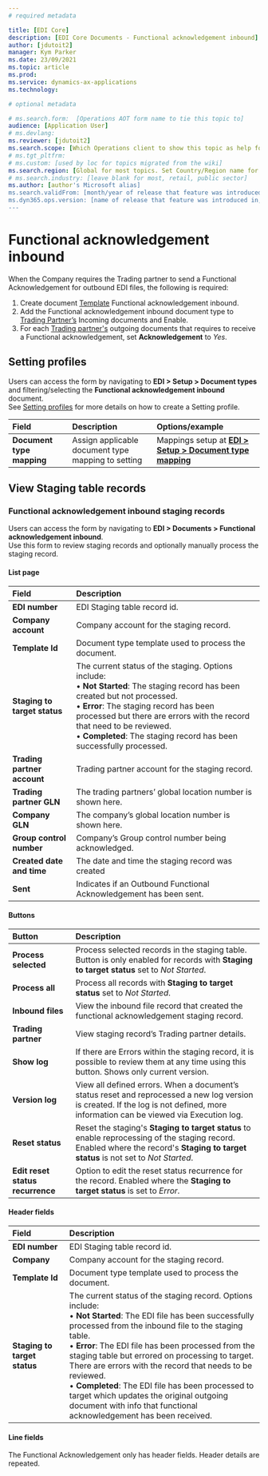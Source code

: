 ```yaml
---
# required metadata

title: [EDI Core]
description: [EDI Core Documents - Functional acknowledgement inbound]
author: [jdutoit2]
manager: Kym Parker
ms.date: 23/09/2021
ms.topic: article
ms.prod: 
ms.service: dynamics-ax-applications
ms.technology: 

# optional metadata

# ms.search.form:  [Operations AOT form name to tie this topic to]
audience: [Application User]
# ms.devlang: 
ms.reviewer: [jdutoit2]
ms.search.scope: [Which Operations client to show this topic as help for, to be set by content strategist, see list here: https://microsoft.sharepoint.com/teams/DynDoc/_layouts/15/WopiFrame.aspx?sourcedoc={23419e1c-eb64-42e9-aa9b-79875b428718}&action=edit&wd=target%28Core%20Dynamics%20AX%20CP%20requirements%2Eone%7C4CC185C0%2DEFAA%2D42CD%2D94B9%2D8F2A45E7F61A%2FVersions%20list%20for%20docs%20topics%7CC14BE630%2D5151%2D49D6%2D8305%2D554B5084593C%2F%29]
# ms.tgt_pltfrm: 
# ms.custom: [used by loc for topics migrated from the wiki]
ms.search.region: [Global for most topics. Set Country/Region name for localizations]
# ms.search.industry: [leave blank for most, retail, public sector]
ms.author: [author's Microsoft alias]
ms.search.validFrom: [month/year of release that feature was introduced in, in format yyyy-mm-dd]
ms.dyn365.ops.version: [name of release that feature was introduced in, see list here: https://microsoft.sharepoint.com/teams/DynDoc/_layouts/15/WopiFrame.aspx?sourcedoc={23419e1c-eb64-42e9-aa9b-79875b428718}&action=edit&wd=target%28Core%20Dynamics%20AX%20CP%20requirements%2Eone%7C4CC185C0%2DEFAA%2D42CD%2D94B9%2D8F2A45E7F61A%2FVersions%20list%20for%20docs%20topics%7CC14BE630%2D5151%2D49D6%2D8305%2D554B5084593C%2F%29]
---
```


# Functional acknowledgement inbound

When the Company requires the Trading partner to send a Functional Acknowledgement for outbound EDI files, the following is required:
1.	Create document [Template](../Setup/DocumentTypes/File%20templates.md) Functional acknowledgement inbound.
1.	Add the Functional acknowledgement inbound document type to [Trading Partner’s](../Setup/Trading%20partners.md) Incoming documents and Enable.
1.	For each [Trading partner's](../Setup/Trading%20partners.md) outgoing documents that requires to receive a Functional acknowledgement, set **Acknowledgement** to _Yes_.

## Setting profiles

Users can access the form by navigating to **EDI > Setup > Document types** and filtering/selecting the **Functional acknowledgement inbound** document. <br>
See [Setting profiles](../Setup/DocumentTypes/Setting%20profiles.md) for more details on how to create a Setting profile.

**Field** 	                                | **Description**                     | **Options/example**
:--------------------------------           |:------------------------------------|:------------------------------------
**Document type mapping**                   | Assign applicable document type mapping to setting	| Mappings setup at [**EDI > Setup > Document type mapping**](../Setup/Document%20type%20mapping.md)

## View Staging table records

### Functional acknowledgement inbound staging records

Users can access the form by navigating to **EDI > Documents > Functional acknowledgement inbound**. <br>
Use this form to review staging records and optionally manually process the staging record.

#### List page

**Field** 	                      | **Description**
:-------------------------------- |:-------------------------------------
**EDI number**                    |	EDI Staging table record id.
**Company account**               |	Company account for the staging record.
**Template Id**                   |	Document type template used to process the document.
**Staging to target status**      |	The current status of the staging. Options include: <br> •	**Not Started**: The staging record has been created but not processed. <br> •	**Error**: The staging record has been processed but there are errors with the record that need to be reviewed. <br> •	**Completed**: The staging record has been successfully processed.
**Trading partner account**       |	Trading partner account for the staging record.
**Trading partner GLN**           |	The trading partners’ global location number is shown here.
**Company GLN**                   |	The company’s global location number is shown here.
**Group control number**          |	Company’s Group control number being acknowledged.
**Created date and time**         |	The date and time the staging record was created
**Sent**                          |	Indicates if an Outbound Functional Acknowledgement has been sent.

#### Buttons

**Button** 	                      | **Description**
:-------------------------------- |:-------------------------------------
**Process selected**              |	Process selected records in the staging table. Button is only enabled for records with **Staging to target status** set to _Not Started_.
**Process all**                   |	Process all records with **Staging to target status** set to _Not Started_.
**Inbound files**                 |	View the inbound file record that created the functional acknowledgement staging record.
**Trading partner**               |	View staging record’s Trading partner details.
**Show log**                      |	If there are Errors within the staging record, it is possible to review them at any time using this button. Shows only current version.
**Version log**                   |	View all defined errors. When a document’s status reset and reprocessed a new log version is created. If the log is not defined, more information can be viewed via Execution log.
**Reset status**                  |	Reset the staging's **Staging to target status** to enable reprocessing of the staging record. Enabled where the record's **Staging to target status** is not set to _Not Started_.
**Edit reset status recurrence**  | Option to edit the reset status recurrence for the record. Enabled where the **Staging to target status** is set to _Error_.

#### Header fields

**Field** 	                      | **Description**
:-------------------------------- |:-------------------------------------
**EDI number**	                  | EDI Staging table record id.
**Company**                       |	Company account for the staging record.
**Template Id**                   |	Document type template used to process the document.
**Staging to target status**      |	The current status of the staging record. Options include: <br> •	**Not Started**: The EDI file has been successfully processed from the inbound file to the staging table. <br> •	**Error**: The EDI file has been processed from the staging table but errored on processing to target. There are errors with the record that needs to be reviewed. <br> •	**Completed**: The EDI file has been processed to target which updates the original outgoing document with info that functional acknowledgement has been received.

#### Line fields

The Functional Acknowledgement only has header fields. Header details are repeated.
